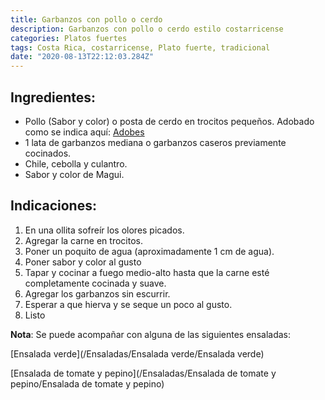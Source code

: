 ```yaml
---
title: Garbanzos con pollo o cerdo
description: Garbanzos con pollo o cerdo estilo costarricense
categories: Platos fuertes
tags: Costa Rica, costarricense, Plato fuerte, tradicional
date: "2020-08-13T22:12:03.284Z"
---
```


## Ingredientes:

- Pollo (Sabor y color) o posta de cerdo en trocitos pequeños. Adobado como se indica aquí: [Adobes ](/Adobes/Adobes/)
- 1 lata de garbanzos mediana o garbanzos caseros previamente cocinados.
- Chile, cebolla y culantro.
- Sabor y color de Magui.

## Indicaciones:

1. En una ollita sofreír los olores picados.
2. Agregar la carne en trocitos.
3. Poner un poquito de agua (aproximadamente 1 cm de agua).
4. Poner sabor y color al gusto
5. Tapar y cocinar a fuego medio-alto hasta que la carne esté completamente cocinada y suave.
6. Agregar los garbanzos sin escurrir.
7. Esperar a que hierva y se seque un poco al gusto.
8. Listo

**Nota**: Se puede acompañar con alguna de las siguientes ensaladas:

[Ensalada verde](/Ensaladas/Ensalada verde/Ensalada verde)

[Ensalada de tomate y pepino](/Ensaladas/Ensalada de tomate y pepino/Ensalada de tomate y pepino)